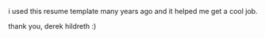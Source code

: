 i used this resume template many years ago and it helped me get a cool job.

thank you, derek hildreth :)
